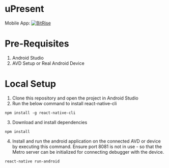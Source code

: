 # uPresent

Mobile App: [![BitRise](https://app.bitrise.io/app/94539fb2e1e99188/status.svg?token=UdpO7BVErEwwgVQ-IR-PRQ&branch=master)](https://app.bitrise.io/app/94539fb2e1e99188/status.svg?token=UdpO7BVErEwwgVQ-IR-PRQ&branch=master)

# Pre-Requisites

1. Android Studio
2. AVD Setup or Real Android Device

# Local Setup

1. Clone this repository and open the project in Android Studio
2. Run the below command to install react-native-cli
~~~
npm install -g react-native-cli
~~~
3. Download and install dependencies
~~~
npm install
~~~
4. Install and run the android application on the connected AVD or device by executing this command. Ensure port 8081 is not in use - so that the Metro server can be initialized for connecting debugger with the device.
~~~
react-native run-android
~~~